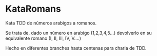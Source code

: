 # KataRomans

Kata TDD de números arabigos a romanos.

Se trata de, dado un número en arabigo (1,2,3,4,5...) devolverlo en su equivalente romano (I, II, III, IV, V....)

Hecho en diferentes branches hasta centenas para charla de TDD.
